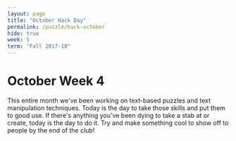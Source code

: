 ```yaml
---
layout: page
title: "October Hack Day"
permalink: /puzzle/hack-october
hide: true
week: 5
term: "Fall 2017-18"
---
```

# October Week 4
This entire month we've been working on text-based puzzles and text manipulation techniques. Today is the day to take those skills and put them to good use. If there's anything you've been dying to take a stab at or create, today is the day to do it. Try and make something cool to show off to people by the end of the club!
